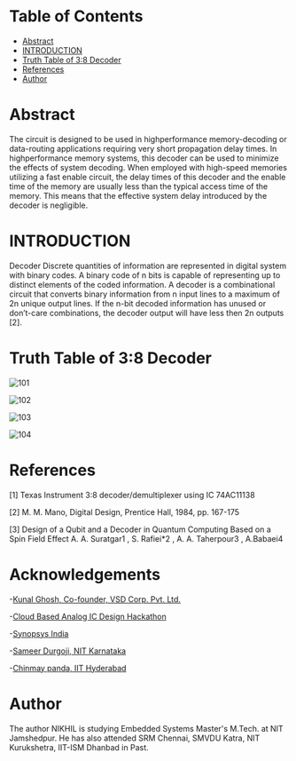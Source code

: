 # Table of Contents
- [Abstract](https://github.com/laptopcomputermistri/Nikhil/blob/main/Abstract)
- [INTRODUCTION](https://github.com/laptopcomputermistri/Nikhil/blob/main/README.md#introduction)
- [Truth Table of 3:8 Decoder](https://github.com/laptopcomputermistri/Nikhil/blob/main/README.md#truth-table-of-38-decoder)
- [References](https://github.com/laptopcomputermistri/Nikhil#references)
- [Author](https://github.com/laptopcomputermistri/Nikhil#author)
# Abstract
The circuit is designed to be used in highperformance memory-decoding or data-routing applications
requiring very short propagation delay times. In highperformance memory systems, this decoder can be used to
minimize the effects of system decoding. When employed with
high-speed memories utilizing a fast enable circuit, the delay
times of this decoder and the enable time of the memory are
usually less than the typical access time of the memory. This
means that the effective system delay introduced by the
decoder is negligible.

# INTRODUCTION
Decoder Discrete quantities of information are represented
in digital system with binary codes. A binary code of n bits
is capable of representing up to distinct elements of the
coded information. A decoder is a combinational circuit that
converts binary information from n input lines to a
maximum of 2n unique output lines. If the n-bit decoded
information has unused or don’t-care combinations, the
decoder output will have less then 2n outputs [2].

# Truth Table of 3:8 Decoder

![101](https://user-images.githubusercontent.com/93362259/155751585-1ad89136-ab36-4b8d-ae58-d610419d0975.png)

![102](https://user-images.githubusercontent.com/93362259/155751582-e8238c20-ee2a-4184-b423-3f432df9923e.png)

![103](https://user-images.githubusercontent.com/93362259/155751577-ca200524-2b6c-4fad-99ba-d2908e32eb07.png)

![104](https://user-images.githubusercontent.com/93362259/155751569-07f93cb5-ecd1-4e8a-b58a-3dd9cfcc8d62.png)

# References
[1] Texas Instrument 3:8 decoder/demultiplexer using IC 74AC11138

[2] M. M. Mano, Digital Design, Prentice Hall, 1984, pp. 167-175

[3] Design of a Qubit and a Decoder in Quantum Computing Based on a
Spin Field Effect A. A. Suratgar1 , S. Rafiei*2 , A. A. Taherpour3 ,
A.Babaei4

# Acknowledgements

-[Kunal Ghosh, Co-founder, VSD Corp. Pvt. Ltd.](https://www.iith.ac.in/events/2022/02/15/Cloud-Based-Analog-IC-Design-Hackathon/)

-[Cloud Based Analog IC Design Hackathon](https://www.iith.ac.in/events/2022/02/15/Cloud-Based-Analog-IC-Design-Hackathon/')

-[Synopsys India](https://www.iith.ac.in/events/2022/02/15/Cloud-Based-Analog-IC-Design-Hackathon/')

-[Sameer Durgoji, NIT Karnataka](https://www.iith.ac.in/events/2022/02/15/Cloud-Based-Analog-IC-Design-Hackathon/')

-[Chinmay panda, IIT Hyderabad](https://www.iith.ac.in/events/2022/02/15/Cloud-Based-Analog-IC-Design-Hackathon/')

# Author

The author NIKHIL is studying Embedded Systems Master's M.Tech. at NIT Jamshedpur. He has also attended SRM Chennai, SMVDU Katra, NIT Kurukshetra, IIT-ISM Dhanbad in Past. 

